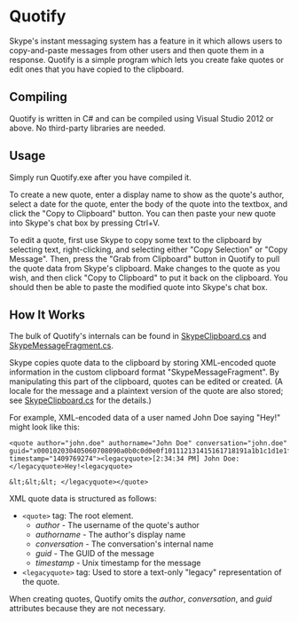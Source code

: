 Quotify
=======

Skype's instant messaging system has a feature in it which allows users to copy-and-paste messages from other users and then quote them in a response. Quotify is a simple program which lets you create fake quotes or edit ones that you have copied to the clipboard.

Compiling
---------

Quotify is written in C# and can be compiled using Visual Studio 2012 or above. No third-party libraries are needed.

Usage
-----

Simply run Quotify.exe after you have compiled it.

To create a new quote, enter a display name to show as the quote's author, select a date for the quote, enter the body of the quote into the textbox, and click the "Copy to Clipboard" button. You can then paste your new quote into Skype's chat box by pressing Ctrl+V.

To edit a quote, first use Skype to copy some text to the clipboard by selecting text, right-clicking, and selecting either "Copy Selection" or "Copy Message". Then, press the "Grab from Clipboard" button in Quotify to pull the quote data from Skype's clipboard. Make changes to the quote as you wish, and then click "Copy to Clipboard" to put it back on the clipboard. You should then be able to paste the modified quote into Skype's chat box.

How It Works
------------

The bulk of Quotify's internals can be found in [SkypeClipboard.cs](https://github.com/amd7/Quotify/blob/master/Quotify/SkypeClipboard.cs) and [SkypeMessageFragment.cs](https://github.com/amd7/Quotify/blob/master/Quotify/SkypeMessageFragment.cs).

Skype copies quote data to the clipboard by storing XML-encoded quote information in the custom clipboard format "SkypeMessageFragment". By manipulating this part of the clipboard, quotes can be edited or created. (A locale for the message and a plaintext version of the quote are also stored; see [SkypeClipboard.cs](https://github.com/amd7/Quotify/blob/master/Quotify/SkypeClipboard.cs) for the details.)

For example, XML-encoded data of a user named John Doe saying "Hey!" might look like this:
```
<quote author="john.doe" authorname="John Doe" conversation="john.doe" guid="x000102030405060708090a0b0c0d0e0f101112131415161718191a1b1c1d1e1f" timestamp="1409769274"><legacyquote>[2:34:34 PM] John Doe: </legacyquote>Hey!<legacyquote>

&lt;&lt;&lt; </legacyquote></quote>
```
XML quote data is structured as follows:
* `<quote>` tag: The root element.
  * *author* - The username of the quote's author
  * *authorname* - The author's display name
  * *conversation* - The conversation's internal name
  * *guid* - The GUID of the message
  * *timestamp* - Unix timestamp for the message
* `<legacyquote>` tag: Used to store a text-only "legacy" representation of the quote.

When creating quotes, Quotify omits the *author*, *conversation*, and *guid* attributes because they are not necessary.
